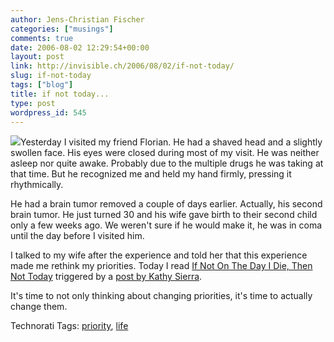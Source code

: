```yaml
---
author: Jens-Christian Fischer
categories: ["musings"]
comments: true
date: 2006-08-02 12:29:54+00:00
layout: post
link: http://invisible.ch/2006/08/02/if-not-today/
slug: if-not-today
tags: ["blog"]
title: if not today...
type: post
wordpress_id: 545
---
```


[![](http://static.flickr.com/17/22134449_e058aa41b9_m.jpg)](http://flickr.com/photos/xip/22134449/)Yesterday I visited my friend Florian. He had a shaved head and a slightly swollen face. His eyes were closed during most of my visit. He was neither asleep nor quite awake. Probably due to the multiple drugs he was taking at that time. But he recognized me and held my hand firmly, pressing it rhythmically.

He had a brain tumor removed a couple of days earlier. Actually, his second brain tumor. He just turned 30 and his wife gave birth to their second child only a few weeks ago. We weren't sure if he would make it, he was in coma until the day before I visited him.

I talked to my wife after the experience and told her that this experience made me rethink my priorities. Today I read [If Not On The Day I Die, Then Not Today][1] triggered by a [post by Kathy Sierra][2]. 

It's time to not only thinking about changing priorities, it's time to actually change them.


[1]: http://evelynrodriguez.typepad.com/crossroads_dispatches/2005/08/if_not_on_the_d.html
[2]: http://headrush.typepad.com/creating_passionate_users/2006/06/a_day_for_fun.html


Technorati Tags: [priority](http://www.technorati.com/tag/priority), [life](http://www.technorati.com/tag/life)
